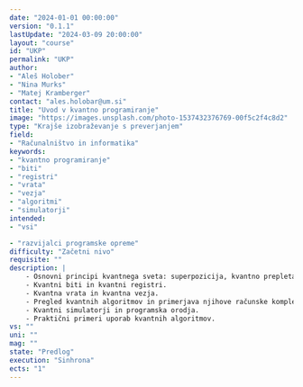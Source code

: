 ```yaml
---
date: "2024-01-01 00:00:00" 
version: "0.1.1"
lastUpdate: "2024-03-09 20:00:00"
layout: "course"
id: "UKP"
permalink: "UKP"
author:
- "Aleš Holober"
- "Nina Murks"
- "Matej Kramberger"
contact: "ales.holobar@um.si"
title: "Uvod v kvantno programiranje"
image: "https://images.unsplash.com/photo-1537432376769-00f5c2f4c8d2"
type: "Krajše izobraževanje s preverjanjem"
field:
- "Računalništvo in informatika"
keywords:
- "kvantno programiranje"
- "biti"
- "registri"
- "vrata"
- "vezja"
- "algoritmi"
- "simulatorji"
intended:
- "vsi"

- "razvijalci programske opreme"
difficulty: "Začetni nivo"
requisite: ""
description: |
    - Osnovni principi kvantnega sveta: superpozicija, kvantno prepletanje, tuneljenje. 
    - Kvantni biti in kvantni registri.
    - Kvantna vrata in kvantna vezja. 
    - Pregled kvantnih algoritmov in primerjava njihove računske kompleksnosti s klasičnimi algoritmi.
    - Kvantni simulatorji in programska orodja.  
    - Praktični primeri uporab kvantnih algoritmov.
vs: ""
uni: ""
mag: ""
state: "Predlog"
execution: "Sinhrona"
ects: "1"
---
```

